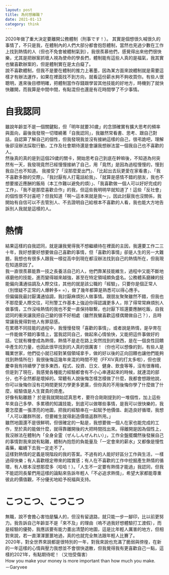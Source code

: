 ```yaml
---
layout: post
title: 為何想離職？
date: 2021-01-13
category: think
---
```

2020年做了重大決定要離開公務體制（刑事です！）。
其實是個想很久喊很久的事情了，不只是我，在體制內的人們大部分都會抱怨體制，當然也見過少數在工作上找到熱情的人（但也不免會被體制氣到），我很羨慕他們，感覺得出來他們很快樂，尤其是把辦案抓壞人視為使命的學長們，體制能有這些人真的是福氣，我其實也蠻喜歡辦案的，但是體制實在是太白癡了。  
說不喜歡體制，但我不是要在體制的推力上著墨，因為某方面來說體制就是需要這樣才有辦法運作，如果在裡面找不到方向，就看這份薪水夠不夠收買你。有些人很聰明，進來後目標明確，把體制當作存錢跟學習其他技能的好地方，時機到了就快快離開，而我算是中間中間，有點混但也還是有花時間學了不少事情。

# 自我認同

雖說年齡並不是一個關鍵點，但「明年就要30歲」的念頭確實有擴大思考的頻率與面向，最後我發現一切環繞著「自我認同」，我雖然常看書、思考、跟自己對話，自認算了解自己的個性，但我發現我並沒有接納這樣的自己，很弔詭吧，理解後卻沒辦法採取行動，工作及社會期待還是會讓我想辦法當一個我自己也不喜歡的人。  
然後真的真的是到這個29歲的關卡，開始思考自己到底在幹嘛後，不知道為何突然有一天，我發現竟然已經慢慢接納了自己，用「竟然」是因為過程慢慢的，慢到我自己也不知道。 
我接受了「沒那麼愛出門」、「比起出去玩更愛在家看書」、「我不喜歡多餘的交際」、「我討厭有人打電話給我」、「就算是感情不錯的朋友，我也不想要接近應酬的飯局（本工作難以避免的煩）」、「我喜歡做一個人可以好好完成的工作」、「我不是那麼喜歡合作」的我，但這些我明明早就知道了！這些「反社會」的個性很不討喜吧？但我知道「啊～這本來就是我～」，因此討厭我也沒關係，我開始有自信可以不去管別人、不去證明自己給根本不喜歡的人看，我也能大方地告訴別人我就是這樣的人。

# 熱情

結果這樣的自我認同，就是讓我覺得我不想繼續待在裡面的主因，我還要工作二三十年，我好想要好想要做自己喜歡的事情，但「喜歡的事情」卻是人生的另一大難題，我想也有很多人跟我一樣從高中到現在都沒辦法找到自己的熱情所在，但我現在知道原因了。  
我一直很羨慕能靠一技之長養活自己的人，他們靠某技能維生，過程中又能不斷地琢磨他的技能，進而變得越來越強，甚至在特定領域頗負盛名。公務體系磨練的技能偏向溝通協調及人際交往，其他的就是該公職的「經驗」，只要你是個正常人（別懷疑不正常的人爆幹多= =），做了幾年都算是熟悉可以得心應手。  
但偏偏我最討厭溝通協調，我討厭麻煩別人做事情。跟朋友聚聚雖然不錯，但我也不那麼愛人際交往，可刑警工作基本上強迫你得認識更多人，除了得常常麻煩別人做事情，工作沒啥熱情的我也不愛一直保持聯繫，也討厭下班還要應酬吃飯，自我認同的衝突讓我把自己變的很不好相處（雖然我蠻喜歡這樣偶爾做自己？），且時常讓我覺得對他人有罪惡感。  
在累積不同技能的過程中，我慢慢發現「喜歡的事情」，或者說是熱情，是孕育在一件能做不錯的事情上，當我認同自己，做起來心情愉快，又能把這件事做好的話，它就有機會成為熱情，熱情不是走在路上突然找到的東西，是在一個良性回饋中產生的力量，也因此很早找到的人真的很厲害！（你也可以想像的到，有些人是職業世家，他們從小就已經對某個領域拿手，做的好以後的正向回饋也讓他們能夠找到熱情所在）我很後悔這幾年來混的時間不短（FFXIV真的打太多啦），但也很慶幸我有持續學了很多東西，程式、投資、日文、健身、飲食等等，沒有很專精，但是到了現在，我感覺各種能力經驗都會有不小心串連起來的時候，就連混的部分，也不全然都是壞掉的。常聽有人說後悔怎樣怎樣做了什麼，我都會想跟他說，你可以後悔你沒有花時間更努力學更多更廣，但你真的不用後悔你學了什麼做了什麼，經驗值是人生寶貴的資產。  
好像有點離題？
於是我就開始認真思考，要符合剛剛提到的一堆個性，加上這些年來自己多學、多累積的知識技能，到底可以做哪些事情，是我可以很快樂的，我要怎麼畫一張漂亮的地圖，把我的經驗串在一起賦予他價值、創造良好循環，我想「人可以離群所居，但要維生就得創造價值返群所用。」  
雖然地圖還不是很鮮明，但很確定的一點是，我想要做一個人在家也能完成的工作，至於真的能做什麼，就得靠離開後的大把時間找出來。得離開是因為個性上，我沒辦法在體制內「全身全霊（ぜんしんぜんれい）」，工作全盤擺爛然後發展自己的事情對我來說有點難，體制內抱怨的負能量及「一定會來的薪水」又都像是慢性毒藥，繼續下去我一定走不了。  
這樣對熱情的定義是現階段的我的答案。不過有的人能好好區分工作與生活，一樣過得快樂；有人喜歡穩定帶來的踏實感；有人在不喜歡的工作中挖掘產生熱情的循環，有人根本沒想那麼多（哈哈！）。「人生不一定要有熱情才能過」我認同，但我不能認同長輩們用這樣的論點來告訴年輕人「不必追求熱情」，希望大家都能尊重彼此的價值觀，不分優劣地給予祝福與支持。

# こつこつ、こつこつ

無職，說不會擔心害怕是騙人的，但沒有留退路，就只能一步一腳印，比以前更努力。我告訴自己年齡並不是「來不及」的理由（嗚不過我好想體驗打工渡假），而是經驗的優勢，我應該要有能力畫出清楚的地圖，這是比年輕人厲害的地方，但相對來說，若一直渾渾噩噩地過，真的也就完全無法跟年輕人比賽了。   
2020年，對全世界來說都是很特別的一年，對我來說也充滿了脆弱與徬徨，在新的一年這樣的心情與壓力我想並不會很快退散，但我覺得我有更喜歡自己一點，這樣的2021年，有點期待呢！（又怕受傷害）  
How you make your money is more important than how much you make.　－Garyvee